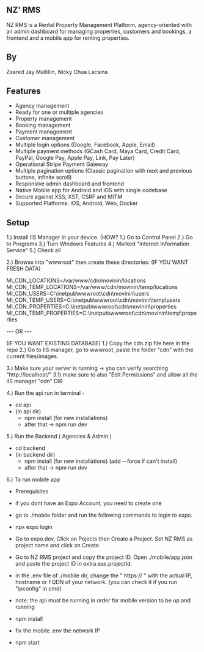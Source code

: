  
## NZ' RMS

NZ RMS is a Rental Property Management Platform, agency-oriented with an admin dashboard for managing properties, customers and bookings, a frontend and a mobile app for renting properties.

## By
Zxared Jay Mallillin, Nicky Chua Lacsina


## Features

* Agency management
* Ready for one or multiple agencies
* Property management
* Booking management
* Payment management
* Customer management
* Multiple login options (Google, Facebook, Apple, Email)
* Multiple payment methods (GCash Card, Maya Card, Credit Card, PayPal, Google Pay, Apple Pay, Link, Pay Later)
* Operational Stripe Payment Gateway
* Multiple pagination options (Classic pagination with next and previous buttons, infinite scroll)
* Responsive admin dashboard and frontend
* Native Mobile app for Android and iOS with single codebase
* Secure against XSS, XST, CSRF and MITM
* Supported Platforms: iOS, Android, Web, Docker


## Setup
1.) Install IIS Manager in your device.
(HOW? 
	1.) Go to Control Panel
	2.) Go to Programs
	3.) Turn Windows Features
	4.) Marked "Internet Information Service"
	5.) Check all 

2.) Browse into "wwwroot" then create these directories: (IF YOU WANT FRESH DATA)

MI_CDN_LOCATIONS=/var/www/cdn/movinin/locations
MI_CDN_TEMP_LOCATIONS=/var/www/cdn/movinin/temp/locations
MI_CDN_USERS=C:\inetpub\wwwroot\cdn\movinin\users
MI_CDN_TEMP_USERS=C:\inetpub\wwwroot\cdn\movinin\temp\users
MI_CDN_PROPERTIES=C:\inetpub\wwwroot\cdn\movinin\properties
MI_CDN_TEMP_PROPERTIES=C:\inetpub\wwwroot\cdn\movinin\temp\properties

--- OR ---

(IF YOU WANT EXISTING DATABASE)
1.) Copy the cdn.zip file here in the repo
2.) Go to IIS manager, go to wwwroot, paste the folder "cdn" with the current files/images.

3.) Make sure your server is running -> you can verify searching "http://localhost/"
  3.1) make sure to also "Edit Permissions" and allow all the IIS manager "cdn" DIR 

4.) Run the api
run in terminal - 
 - cd api
 - (in api dir)
    - npm install (for new installations)
    - after that -> npm run dev
  
5.) Run the Backend ( Agencies & Admin )
 - cd backend
 - (in backend dir)
    - npm install (for new installations) (add --force if can't install)
    - after that -> npm run dev
  

6.) To run mobile app

 - Prerequisites
 - if you dont have an Expo Account, you need to create one
 - go to ./mobile folder and run the following commands to login to expo.
 - npx expo login
 - Go to expo.dev, Click on Pojects then Create a Project. Set NZ RMS as project name and click on Create.
 - Go to NZ RMS project and copy the project ID. Open ./mobile/app.json and paste the project ID in extra.eas.projectId.

 - in the .env file of ./mobile dir, change the " https:// " with the actual IP, hostname or FQDN of your network. (you can check it if you run "ipconfig" in cmd)
 - note: the api must be running in order for mobile version to be up and running
 - npm install

 - fix the mobile .env the network IP 
 - npm start



